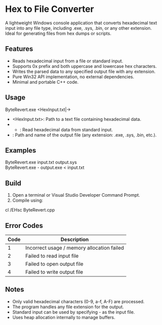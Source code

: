 # Hex to File Converter

A lightweight Windows console application that converts hexadecimal text input into any file type, including .exe, .sys, .bin, or any other extension. Ideal for generating files from hex dumps or scripts.

## Features

- Reads hexadecimal input from a file or standard input.
- Supports 0x prefix and both uppercase and lowercase hex characters.
- Writes the parsed data to any specified output file with any extension.
- Pure Win32 API implementation, no external dependencies.
- Minimal and portable C++ code.

## Usage

ByteRevert.exe <HexInput.txt|-> <OutputFile>

- <HexInput.txt>: Path to a text file containing hexadecimal data.
- - : Read hexadecimal data from standard input.
- <OutputFile>: Path and name of the output file (any extension: .exe, .sys, .bin, etc.).

## Examples

ByteRevert.exe input.txt output.sys  
ByteRevert.exe - output.exe < input.txt

## Build

1. Open a terminal or Visual Studio Developer Command Prompt.
2. Compile using:

cl /EHsc ByteRevert.cpp

## Error Codes

| Code | Description |
|------|-------------|
| 1    | Incorrect usage / memory allocation failed |
| 2    | Failed to read input file |
| 3    | Failed to open output file |
| 4    | Failed to write output file |

## Notes

- Only valid hexadecimal characters (0-9, a-f, A-F) are processed.
- The program handles any file extension for the output.
- Standard input can be used by specifying - as the input file.
- Uses heap allocation internally to manage buffers.

